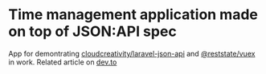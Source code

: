 # Time management application made on top of JSON:API spec

App for demontrating [cloudcreativity/laravel-json-api](https://laravel-json-api.readthedocs.io/en/latest) and [@reststate/vuex](https://github.com/reststate/reststate-vuex) in work. Related article on [dev.to]()
